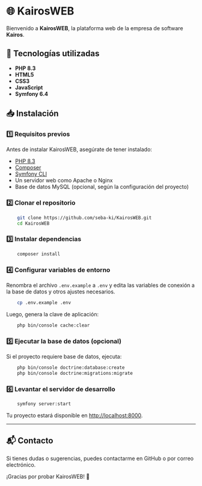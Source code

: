 # 🌐 KairosWEB

Bienvenido a **KairosWEB**, la plataforma web de la empresa de software **Kairos**. 

## 🚀 Tecnologías utilizadas
- **PHP 8.3**
- **HTML5**
- **CSS3**
- **JavaScript**
- **Symfony 6.4**

## 📥 Instalación

### 1️⃣ Requisitos previos
Antes de instalar KairosWEB, asegúrate de tener instalado:
- [PHP 8.3](https://www.php.net/downloads)
- [Composer](https://getcomposer.org/download/)
- [Symfony CLI](https://symfony.com/download)
- Un servidor web como Apache o Nginx
- Base de datos MySQL (opcional, según la configuración del proyecto)

### 2️⃣ Clonar el repositorio
```bash
    git clone https://github.com/seba-ki/KairosWEB.git
    cd KairosWEB
```

### 3️⃣ Instalar dependencias
```bash
    composer install
```

### 4️⃣ Configurar variables de entorno
Renombra el archivo `.env.example` a `.env` y edita las variables de conexión a la base de datos y otros ajustes necesarios.
```bash
    cp .env.example .env
```
Luego, genera la clave de aplicación:
```bash
    php bin/console cache:clear
```

### 5️⃣ Ejecutar la base de datos (opcional)
Si el proyecto requiere base de datos, ejecuta:
```bash
    php bin/console doctrine:database:create
    php bin/console doctrine:migrations:migrate
```

### 6️⃣ Levantar el servidor de desarrollo
```bash
    symfony server:start
```
Tu proyecto estará disponible en [http://localhost:8000](http://localhost:8000).

---
## 📬 Contacto
Si tienes dudas o sugerencias, puedes contactarme en GitHub o por correo electrónico. 

¡Gracias por probar KairosWEB! 🚀

